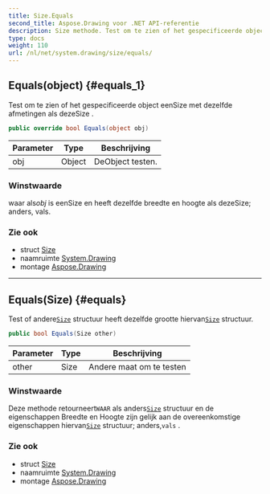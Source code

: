 ```yaml
---
title: Size.Equals
second_title: Aspose.Drawing voor .NET API-referentie
description: Size methode. Test om te zien of het gespecificeerde object eenSize met dezelfde afmetingen als dezeSize .
type: docs
weight: 110
url: /nl/net/system.drawing/size/equals/
---
```

## Equals(object) {#equals_1}

Test om te zien of het gespecificeerde object eenSize met dezelfde afmetingen als dezeSize .

```csharp
public override bool Equals(object obj)
```

| Parameter | Type | Beschrijving |
| --- | --- | --- |
| obj | Object | DeObject testen. |

### Winstwaarde

waar als*obj* is eenSize en heeft dezelfde breedte en hoogte als dezeSize; anders, vals.

### Zie ook

* struct [Size](../)
* naamruimte [System.Drawing](../../size/)
* montage [Aspose.Drawing](../../../)

---

## Equals(Size) {#equals}

Test of andere[`Size`](../) structuur heeft dezelfde grootte hiervan[`Size`](../) structuur.

```csharp
public bool Equals(Size other)
```

| Parameter | Type | Beschrijving |
| --- | --- | --- |
| other | Size | Andere maat om te testen |

### Winstwaarde

Deze methode retourneert`WAAR` als anders[`Size`](../) structuur en de eigenschappen Breedte en Hoogte zijn gelijk aan de overeenkomstige eigenschappen hiervan[`Size`](../) structuur; anders,`vals` .

### Zie ook

* struct [Size](../)
* naamruimte [System.Drawing](../../size/)
* montage [Aspose.Drawing](../../../)



